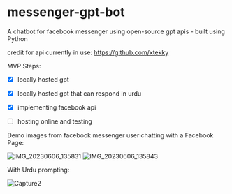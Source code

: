 # messenger-gpt-bot
A chatbot for facebook messenger using open-source gpt apis - built using Python

credit for api currently in use: https://github.com/xtekky

MVP Steps:
- [X] locally hosted gpt
- [X] locally hosted gpt that can respond in urdu
- [X] implementing facebook api
- [ ] hosting online and testing


Demo images from facebook messenger user chatting with a Facebook Page:


![IMG_20230606_135831](https://github.com/aybeedee/messenger-gpt-bot/assets/75930195/a702d57c-c060-4297-b478-90d9465e3ae2)
![IMG_20230606_135843](https://github.com/aybeedee/messenger-gpt-bot/assets/75930195/935f7109-871e-4b1b-9342-1570c064ab17)

With Urdu prompting:


![Capture2](https://github.com/aybeedee/messenger-gpt-bot/assets/75930195/90c2e6e9-5d59-4fe2-bdc6-533054427272)
